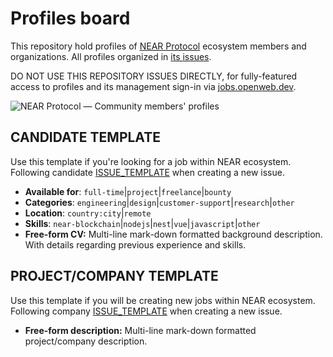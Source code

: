 # Profiles board

This repository hold profiles of [NEAR Protocol](https://near.org) ecosystem members and organizations. All profiles organized in [its issues](https://github.com/near/openweb-profiles/issues).

DO NOT USE THIS REPOSITORY ISSUES DIRECTLY, for fully-featured access to profiles and its management sign-in via [jobs.openweb.dev](https://jobs.openweb.dev/).

![NEAR Protocol — Community members' profiles](https://jobs.openweb.dev/images/profiles-1280x640.png)

## CANDIDATE TEMPLATE

Use this template if you're looking for a job within NEAR ecosystem. Following candidate [ISSUE_TEMPLATE](https://github.com/near/openweb-profiles/blob/main/.github/ISSUE_TEMPLATE/candidate-profile.md) when creating a new issue.

- __Available for__: `full-time`|`project`|`freelance`|`bounty`
- __Categories__: `engineering`|`design`|`customer-support`|`research`|`other`
- __Location__: `country:city`|`remote`
- __Skills__: `near-blockchain`|`nodejs`|`nest`|`vue`|`javascript`|`other`
- __Free-form CV:__ Multi-line mark-down formatted background description.
With details regarding previous experience and skills.

## PROJECT/COMPANY TEMPLATE

Use this template if you will be creating new jobs within NEAR ecosystem. Following company [ISSUE_TEMPLATE](https://github.com/near/openweb-profiles/blob/main/.github/ISSUE_TEMPLATE/company-project-profile.md) when creating a new issue.

- __Free-form description:__ Multi-line mark-down formatted project/company description.

